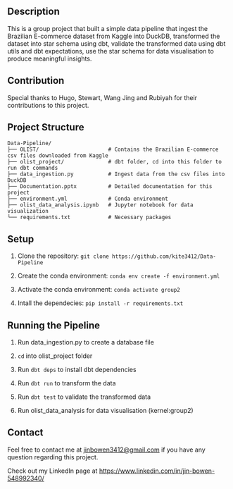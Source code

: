 ## Description
This is a group project that built a simple data pipeline that ingest the Brazilian E-commerce dataset from Kaggle into DuckDB, transformed the dataset into star schema using dbt, validate the transformed data using dbt utils and dbt expectations, use the star schema for data visualisation to produce meaningful insights.

## Contribution
Special thanks to Hugo, Stewart, Wang Jing and Rubiyah for their contributions to this project.

## Project Structure
```
Data-Pipeline/
├── OLIST/                      # Contains the Brazilian E-commerce csv files downloaded from Kaggle
├── olist_project/              # dbt folder, cd into this folder to run dbt commands 
├── data_ingestion.py           # Ingest data from the csv files into DuckDB
├── Documentation.pptx          # Detailed documentation for this project
├── environment.yml             # Conda environment
├── olist_data_analysis.ipynb   # Jupyter notebook for data visualization
└── requirements.txt            # Necessary packages
```

## Setup
1. Clone the repository: `git clone https://github.com/kite3412/Data-Pipeline`

2. Create the conda environment: `conda env create -f environment.yml`

3. Activate the conda environment: `conda activate group2`

4. Intall the dependecies: `pip install -r requirements.txt`
 
## Running the Pipeline
1. Run data_ingestion.py to create a database file 

2. `cd` into olist_project folder

3. Run `dbt deps` to install dbt dependencies

4. Run `dbt run` to transform the data

5. Run `dbt test` to validate the transformed data

6. Run olist_data_analysis for data visualisation (kernel:group2)

## Contact
Feel free to contact me at jinbowen3412@gmail.com if you have any question regarding this project.

Check out my LinkedIn page at https://www.linkedin.com/in/jin-bowen-548992340/

